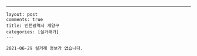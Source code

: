 ---
    layout: post
    comments: true
    title: 인천광역시 계양구
    categories: [실거래가]
    ---

    2021-06-29 실거래 정보가 없습니다.

    